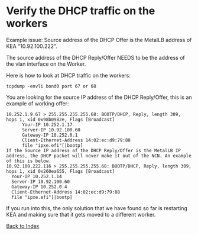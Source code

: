 # Verify the DHCP traffic on the workers

Example issue: Source address of the DHCP Offer is the MetalLB address of KEA "10.92.100.222".

The source address of the DHCP Reply/Offer NEEDS to be the address of the vlan interface on the Worker.

Here is how to look at DHCP traffic on the workers:

```
tcpdump -envli bond0 port 67 or 68
```

You are looking for the source IP address of the DHCP Reply/Offer, this is an example of working offer:

```
10.252.1.9.67 > 255.255.255.255.68: BOOTP/DHCP, Reply, length 309, hops 1, xid 0x98b0982e, Flags [Broadcast]
      Your-IP 10.252.1.17
      Server-IP 10.92.100.60
      Gateway-IP 10.252.0.1
      Client-Ethernet-Address 14:02:ec:d9:79:88
      file "ipxe.efi"[|bootp]
If the Source IP address of the DHCP Reply/Offer is the MetalLB IP address, the DHCP packet will never make it out of the NCN. An example of this is below.
10.92.100.222.116 > 255.255.255.255.68: BOOTP/DHCP, Reply, length 309, hops 1, xid 0x260ea655, Flags [Broadcast]
  Your-IP 10.252.1.14
  Server-IP 10.92.100.60
  Gateway-IP 10.252.0.4
  Client-Ethernet-Address 14:02:ec:d9:79:88
  file "ipxe.efi"[|bootp]
```

If you run into this, the only solution that we have found so far is restarting KEA and making sure that it gets moved to a different worker.

[Back to Index](../README.md)
